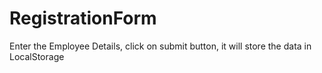 # RegistrationForm
 Enter the Employee Details, click on submit button, it will store the data in LocalStorage
